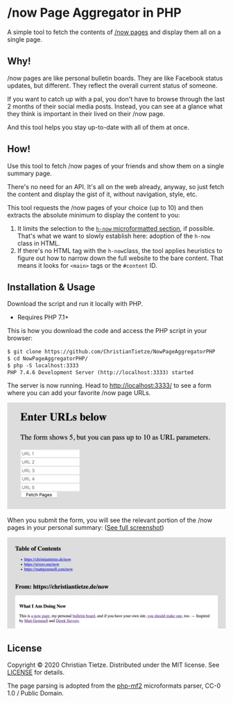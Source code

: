 # /now Page Aggregator in PHP

A simple tool to fetch the contents of [/now pages](https://sivers.org/nowff) and display them all on a single page.

## Why!

/now pages are like personal bulletin boards. They are like Facebook status updates, but different. They reflect the overall current status of someone. 

If you want to catch up with a pal, you don't have to browse through the last 2 months of their social media posts. Instead, you can see at a glance what they think is important in their lived on their /now page.

And this tool helps you stay up-to-date with all of them at once.

## How!

Use this tool to fetch /now pages of your friends and show them on a single summary page.

There's no need for an API. It's all on the web already, anyway, so just fetch the content and display the gist of it, without navigation, style, etc.

This tool requests the /now pages of your choice (up to 10) and then extracts the absolute minimum to display the content to you:

1. It limits the selection to the [`h-now` microformatted section](https://christiantietze.de/posts/2020/05/now-page-microformat/), if possible. That's what we want to slowly establish here: adoption of the `h-now` class in HTML.
2. If there's no HTML tag with the `h-now`class, the tool applies heuristics to figure out how to narrow down the full website to the bare content. That means it looks for `<main>` tags or the `#content` ID.

## Installation & Usage

Download the script and run it locally with PHP.

- Requires PHP 7.1+

This is how you download the code and access the PHP script in your browser:

    $ git clone https://github.com/ChristianTietze/NowPageAggregatorPHP
    $ cd NowPageAggregatorPHP/
    $ php -S localhost:3333
    PHP 7.4.6 Development Server (http://localhost:3333) started

The server is now running. Head to <http://localhost:3333/> to see a form where you can add your favorite /now page URLs.

![Form](assets/form.png)

When you submit the form, you will see the relevant portion of the /now pages in your personal summary: ([See full screenshot](assets/screenshot_full.png))

[![Screenshot](assets/screenshot.png)](assets/screenshot_full.png)

## License

Copyright &copy; 2020 Christian Tietze. Distributed under the MIT license. See [LICENSE](LICENSE) for details.

The page parsing is adopted from the [php-mf2](https://github.com/microformats/php-mf2/) microformats parser, CC-0 1.0 / Public Domain.
